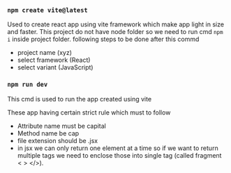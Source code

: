 ### `npm create vite@latest`
Used to create react app using vite framework which make app light in size and faster.
This project do not have node folder so we need to run cmd `npm i` inside project folder.
following steps to be done after this commd
- project name (xyz)
- select framework (React)
- select variant (JavaScript)

### `npm run dev`
This cmd is used to run the app created using vite

These app having certain strict rule which must to follow
- Attribute name must be capital
- Method name be cap
- file extension should be .jsx
- in jsx we can only return one element at a time so if we want to return multiple tags we need to enclose those into single tag (called fragment < >  </>).
  
